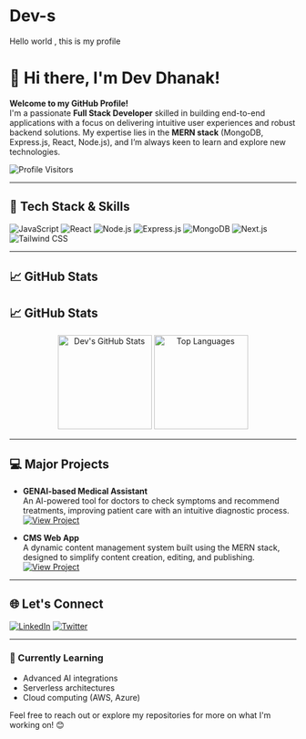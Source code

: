 # Dev-s
Hello world , this is my profile
# 👋 Hi there, I'm Dev Dhanak!

**Welcome to my GitHub Profile!**  
I'm a passionate **Full Stack Developer** skilled in building end-to-end applications with a focus on delivering intuitive user experiences and robust backend solutions. My expertise lies in the **MERN stack** (MongoDB, Express.js, React, Node.js), and I’m always keen to learn and explore new technologies.

![Profile Visitors](https://visitor-badge.glitch.me/badge?page_id=devdhanak.visitor-badge)

---

## 🚀 Tech Stack & Skills
![JavaScript](https://img.shields.io/badge/-JavaScript-F7DF1E?style=flat&logo=javascript&logoColor=black)
![React](https://img.shields.io/badge/-React-61DAFB?style=flat&logo=react&logoColor=black)
![Node.js](https://img.shields.io/badge/-Node.js-339933?style=flat&logo=node.js&logoColor=white)
![Express.js](https://img.shields.io/badge/-Express.js-000000?style=flat&logo=express&logoColor=white)
![MongoDB](https://img.shields.io/badge/-MongoDB-47A248?style=flat&logo=mongodb&logoColor=white)
![Next.js](https://img.shields.io/badge/-Next.js-000000?style=flat&logo=next.js&logoColor=white)
![Tailwind CSS](https://img.shields.io/badge/-Tailwind_CSS-38B2AC?style=flat&logo=tailwind-css&logoColor=white)

---

## 📈 GitHub Stats

## 📈 GitHub Stats

<div align="center">
  <img src="https://github-readme-stats.vercel.app/api?username=devdhanak&show_icons=true&theme=radical&cache_seconds=1800" alt="Dev's GitHub Stats" height="165" />
  <img src="https://github-readme-stats.vercel.app/api/top-langs/?username=devdhanak&layout=compact&theme=radical&cache_seconds=1800" alt="Top Languages" height="165" />
</div>


---

## 💻 Major Projects

- **GENAI-based Medical Assistant**  
  An AI-powered tool for doctors to check symptoms and recommend treatments, improving patient care with an intuitive diagnostic process.  
  [![View Project](https://img.shields.io/badge/View_Project-000?style=flat&logo=github&logoColor=white)](https://github.com/devdhanak/GENAI-Medical-Assistant)

- **CMS Web App**  
  A dynamic content management system built using the MERN stack, designed to simplify content creation, editing, and publishing.  
  [![View Project](https://img.shields.io/badge/View_Project-000?style=flat&logo=github&logoColor=white)](https://github.com/devdhanak/CMS-App)

---

## 🌐 Let's Connect
[![LinkedIn](https://img.shields.io/badge/LinkedIn-0077B5?style=flat&logo=linkedin&logoColor=white)](https://www.linkedin.com/in/devdhanak/)
[![Twitter](https://img.shields.io/badge/Twitter-1DA1F2?style=flat&logo=twitter&logoColor=white)](https://twitter.com/devdhanak)

---

### 🌱 Currently Learning
- Advanced AI integrations
- Serverless architectures
- Cloud computing (AWS, Azure)

Feel free to reach out or explore my repositories for more on what I'm working on! 😊
